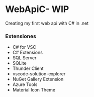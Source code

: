 # WebApiC- WIP

Creating my first web api with C# in .net

### Extensiones

- C# for VSC
- C# Extensions
- SQL Server
- SQLite
- Thunder Client
- vscode-solution-explorer
- NuGet Gallery Extension
- Azure Tools
- Material Icon Theme
